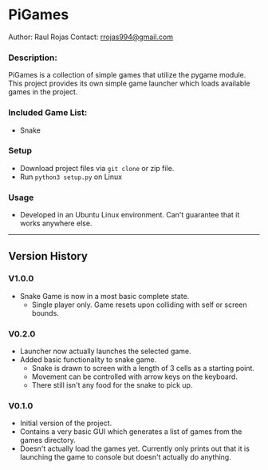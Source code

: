 # PiGames
Author: Raul Rojas
Contact: rrojas994@gmail.com

### Description:
PiGames is a collection of simple games that utilize the pygame module. This 
project provides its own simple game launcher which loads available games in 
the project. 

### Included Game List: 
* Snake

### Setup
* Download project files via `git clone` or zip file. 
* Run `python3 setup.py` on Linux

### Usage
* Developed in an Ubuntu Linux environment. Can't guarantee that it works anywhere 
else.

---

## Version History

### V1.0.0
* Snake Game is now in a most basic complete state. 
    * Single player only. Game resets upon colliding with self or screen bounds.

### V0.2.0
* Launcher now actually launches the selected game. 
* Added basic functionality to snake game. 
    * Snake is drawn to screen with a length of 3 cells as a starting point.
    * Movement can be controlled with arrow keys on the keyboard.
    * There still isn't any food for the snake to pick up.

### V0.1.0
* Initial version of the project. 
* Contains a very basic GUI which generates a list of games from the games directory. 
* Doesn't actually load the games yet. Currently only prints out that it is launching 
the game to console but doesn't actually do anything.
